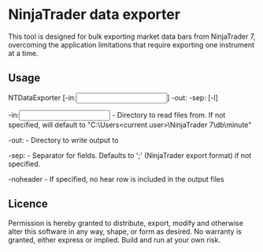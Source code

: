 NinjaTrader data exporter
===========================
This tool is designed for bulk exporting market data bars from NinjaTrader 7, overcoming the
application limitations that require exporting one instrument at a time.


## Usage
NTDataExporter [-in:<input dir>] -out:<output dir> -sep:<separator> [-l]

  -in:<input dir>   - Directory to read files from. If not specified, will default to
		      "C:\Users\<current user>\NinjaTrader 7\db\minute\"

  -out:<output dir> - Directory to write output to

  -sep:<separator>  - Separator for fields. Defaults to ';' (NinjaTrader export format)
		      if not specified.

  -noheader 	    - If specified, no hear row is included in the output files
  

## Licence
Permission is hereby granted to distribute, export, modify and otherwise alter this software
in any way, shape, or form as desired. No warranty is granted, either express or implied.
Build and run at your own risk. 